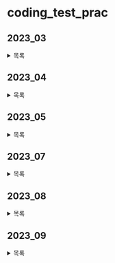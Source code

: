 # coding_test_prac
## 2023_03
<details>
<summary>목록</summary>

[230324](2023_03/230324.py) - [공원 산책](https://school.programmers.co.kr/learn/courses/30/lessons/172928)  
</details>

## 2023_04
<details>
<summary>목록</summary>
  
[230404](2023_04/230404.py) - [프렌즈4블록](https://school.programmers.co.kr/learn/courses/30/lessons/17679)  
[230406](2023_04/230406.py) - [배열 두배 만들기](https://school.programmers.co.kr/learn/courses/30/lessons/120809)  
[230407](2023_04/230407.py) - [옹알이](https://school.programmers.co.kr/learn/courses/30/lessons/120956)  
[230408](2023_04/230408.py) - [평행](https://school.programmers.co.kr/learn/courses/30/lessons/120875)  
[230418](2023_04/230418.py) - [달리기 경주](https://school.programmers.co.kr/learn/courses/30/lessons/178871)  
[230419](2023_04/230419.py) - [신고 결과 받기](https://school.programmers.co.kr/learn/courses/30/lessons/92334)  
[230420](2023_04/230420.py) - [배열 뒤집기](https://school.programmers.co.kr/learn/courses/30/lessons/120821)  
[230425](2023_04/230425.py) - [문자열 뒤집기](https://school.programmers.co.kr/learn/courses/30/lessons/120822)  
[230426](2023_04/230426.py) - [파일명 정렬](https://school.programmers.co.kr/learn/courses/30/lessons/17686)  
[230427](2023_04/230427.py) - [추억 점수](https://school.programmers.co.kr/learn/courses/30/lessons/176963)  
[230428](2023_04/230428.py) - [비밀지도](https://school.programmers.co.kr/learn/courses/30/lessons/17681)  
</details>

## 2023_05
<details>
<summary>목록</summary>
  
[230501_01](2023_05/230501_01.py) - [n의 배수 고르기](https://school.programmers.co.kr/learn/courses/30/lessons/120905)  
[230501_02](2023_05/230501_02.py) - [가위 바위 보](https://school.programmers.co.kr/learn/courses/30/lessons/120839)  
[230501_03](2023_05/230501_03.py) - [점의 위치 구하기](https://school.programmers.co.kr/learn/courses/30/lessons/120841)  
[230502_01](2023_05/230502_01.py) - [영어가 싫어요](https://school.programmers.co.kr/learn/courses/30/lessons/120894)  
[230503_01](2023_05/230503_01.py) - [성격 유형 검사하기](https://school.programmers.co.kr/learn/courses/30/lessons/118666)  
[230504_01](2023_05/230504_01.py) - [키패드 누르기](https://school.programmers.co.kr/learn/courses/30/lessons/67256)  
[230516_01](2023_05/230516_01.py) - [최댓값 만들기](https://school.programmers.co.kr/learn/courses/30/lessons/120847)  
[230518_01](2023_05/230518_01.py) - [주차 요금 계산](https://school.programmers.co.kr/learn/courses/30/lessons/92341)  
[230530_01](2023_05/230530_01.py) - [신규 아이디 추천](https://school.programmers.co.kr/learn/courses/30/lessons/72410)  
[230531_01](2023_05/230531_01.py) - [로또의 최고 순위와 최저 순위](https://school.programmers.co.kr/learn/courses/30/lessons/77484)  
</details>

## 2023_07
<details>
<summary>목록</summary>

[230714_01](2023_07/230714_01.py) - [문자열 정렬하기](https://school.programmers.co.kr/learn/courses/30/lessons/120850)  
[230724_01](2023_07/230724_01.py) - [중복된 문자 제거](https://school.programmers.co.kr/learn/courses/30/lessons/120888)  
[230726_01](2023_07/230726_01.py) - [2차원으로 만들기](https://school.programmers.co.kr/learn/courses/30/lessons/120842)  
</details>

## 2023_08
<details>
<summary>목록</summary>

[230802_01](2023_08/230802_01.py) - [캐릭터의 좌표](https://school.programmers.co.kr/learn/courses/30/lessons/120861)  
[230803_01](2023_08/230803_01.py) - [겹치는 선분의 길이](https://school.programmers.co.kr/learn/courses/30/lessons/120876)  
</details>

## 2023_09
<details>
<summary>목록</summary>

[230907_01](2023_09/230907_01.py) - [블랙잭](https://www.acmicpc.net/problem/2798)  
</details>
